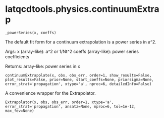 latqcdtools.physics.continuumExtrap
=============

`_powerSeries(x, coeffs)`

The default fit form for a continuum extrapolation is a power series in a^2.

Args:
    x (array-like): a^2 or 1/Nt^2 
    coeffs (array-like): power series coefficients 

Returns:
    array-like: power series in x 

`continuumExtrapolate(x, obs, obs_err, order=1, show_results=False, plot_results=False, prior=None, start_coeffs=None, priorsigma=None, error_strat='propagation', xtype='a', nproc=6, detailedInfo=False)`

A convenience wrapper for the Extrapolator. 

`Extrapolator(x, obs, obs_err, order=1, xtype='a', error_strat='propagation', ansatz=None, nproc=6, tol=1e-12, max_fev=None)`


